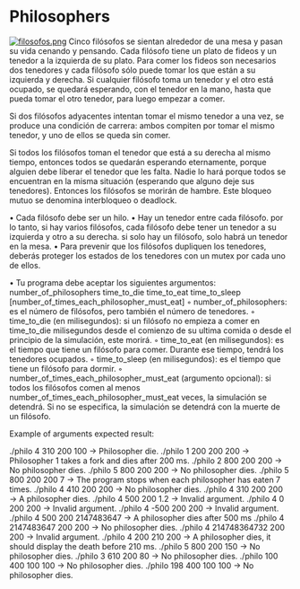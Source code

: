 # Philosophers
[![filosofos.png](https://i.postimg.cc/TwWKnDPc/filosofos.png)](https://postimg.cc/XG4NbXdZ)
Cinco filósofos se sientan alrededor de una mesa y pasan su vida cenando y pensando. Cada filósofo tiene un plato de fideos y un tenedor a la izquierda de su plato. Para comer los fideos son necesarios dos tenedores y cada filósofo sólo puede tomar los que están a su izquierda y derecha. Si cualquier filósofo toma un tenedor y el otro está ocupado, se quedará esperando, con el tenedor en la mano, hasta que pueda tomar el otro tenedor, para luego empezar a comer.

Si dos filósofos adyacentes intentan tomar el mismo tenedor a una vez, se produce una condición de carrera: ambos compiten por tomar el mismo tenedor, y uno de ellos se queda sin comer.

Si todos los filósofos toman el tenedor que está a su derecha al mismo tiempo, entonces todos se quedarán esperando eternamente, porque alguien debe liberar el tenedor que les falta. Nadie lo hará porque todos se encuentran en la misma situación (esperando que alguno deje sus tenedores). Entonces los filósofos se morirán de hambre. Este bloqueo mutuo se denomina interbloqueo o deadlock.

• Cada filósofo debe ser un hilo.
• Hay un tenedor entre cada filósofo. por lo tanto, si hay varios filósofos, cada filósofo
debe tener un tenedor a su izquierda y otro a su derecha. si solo hay un filósofo,
solo habrá un tenedor en la mesa.
• Para prevenir que los filósofos dupliquen los tenedores, deberás proteger los estados
de los tenedores con un mutex por cada uno de ellos.

• Tu programa debe aceptar los siguientes argumentos:
number_of_philosophers time_to_die time_to_eat time_to_sleep
[number_of_times_each_philosopher_must_eat]
◦ number_of_philosophers: es el número de filósofos, pero también el número
de tenedores.
◦ time_to_die (en milisegundos): si un filósofo no empieza a comer en time_to_die
milisegundos desde el comienzo de su ultima comida o desde el principio de la
simulación, este morirá.
◦ time_to_eat (en milisegundos): es el tiempo que tiene un filósofo para comer.
Durante ese tiempo, tendrá los tenedores ocupados.
◦ time_to_sleep (en milisegundos): es el tiempo que tiene un filósofo para
dormir.
◦ number_of_times_each_philosopher_must_eat (argumento opcional): si todos los filósofos comen al menos number_of_times_each_philosopher_must_eat
veces, la simulación se detendrá. Si no se especifica, la simulación se detendrá
con la muerte de un filósofo.


Example of arguments expected result:

./philo 4 310 200 100 → Philosopher die.
./philo 1 200 200 200 → Philosopher 1 takes a fork and dies after 200 ms.
./philo 2 800 200 200 → No philosopher dies.
./philo 5 800 200 200 → No philosopher dies.
./philo 5 800 200 200 7 → The program stops when each philosopher has eaten 7 times.
./philo 4 410 200 200 → No philosopher dies.
./philo 4 310 200 200 → A philosopher dies.
./philo 4 500 200 1.2 → Invalid argument.
./philo 4 0 200 200 → Invalid argument.
./philo 4 -500 200 200 → Invalid argument.
./philo 4 500 200 2147483647 → A philosopher dies after 500 ms
./philo 4 2147483647 200 200 → No philosopher dies.
./philo 4 214748364732 200 200 → Invalid argument.
./philo 4 200 210 200 → A philosopher dies, it should display the death before 210 ms.
./philo 5 800 200 150 → No philosopher dies.
./philo 3 610 200 80 → No philosopher dies.
./philo 100 400 100 100 → No philosopher dies.
./philo 198 400 100 100 → No philosopher dies.
